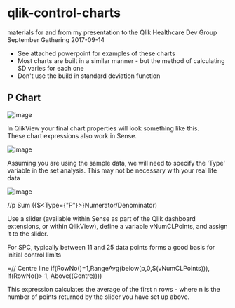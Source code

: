 # qlik-control-charts
materials for and from my presentation to the  Qlik Healthcare Dev Group September Gathering 2017-09-14


- See attached powerpoint for examples of these charts
- Most charts are built in a similar manner - but the method of calculating SD varies for each one
- Don't use the build in standard deviation function


## P Chart

![image](https://user-images.githubusercontent.com/3278367/70188539-e0534a00-16e8-11ea-95fb-068fee4d5014.png)



In QlikView your final chart properties will look something like this.  
These chart expressions also work in Sense.

![image](https://user-images.githubusercontent.com/3278367/70188300-396eae00-16e8-11ea-8547-c1cf92175e39.png)

Assuming you are using the sample data, we will need to specify the 'Type' variable in the set analysis.
This may not be necessary with your real life data

![image](https://user-images.githubusercontent.com/3278367/70189030-193fee80-16ea-11ea-8b6a-3a510edb1546.png)

//p
Sum ({$<Type={"P"}>}Numerator/Denominator)

Use a slider (available within Sense as part of the Qlik dashboard extensions, or within QlikView), define a variable
vNumCLPoints, and assign it to the slider.

For SPC, typically between 11 and 25 data points forms a good basis for initial control limits

=// Centre line
if(RowNo()=1,RangeAvg(below(p,0,$(vNumCLPoints))),
If(RowNo()> 1, Above((Centre))))

This expression calculates the average of the first n rows - where n is the number of points returned by the slider you have set up above.



